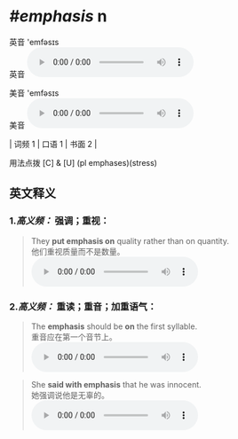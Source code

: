 # ***\#emphasis*** n
英音 'emfəsɪs  
英音
<audio src="./media/emphasis-B.aac" controls="controls"></audio>

美音 'emfəsɪs  
美音
<audio src="./media/emphasis.aac" controls="controls"></audio>



| 词频 1 | 口语 1 | 书面 2 |  

用法点拨  [C] & [U] (pl emphases)(stress)

英文释义
---
### 1.*高义频：* **强调；重视：**  

 > They **put emphasis on** quality rather than on quantity.  
 > 他们重视质量而不是数量。    
<audio src="./media/emphasis-1.aac" controls="controls"></audio>

### 2.*高义频：* **重读；重音；加重语气：**  

 > The **emphasis** should be **on** the first syllable.   
 > 重音应在第一个音节上。    
<audio src="./media/emphasis-2.aac" controls="controls"></audio>

 > She **said with emphasis** that he was innocent.   
 > 她强调说他是无辜的。    
<audio src="./media/emphasis-3.aac" controls="controls"></audio>


